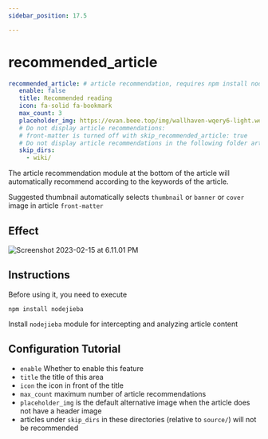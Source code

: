 ```yaml
---
sidebar_position: 17.5

---
```


# recommended_article

```yaml
recommended_article: # article recommendation, requires npm install nodejieba
   enable: false
   title: Recommended reading
   icon: fa-solid fa-bookmark
   max_count: 3
   placeholder_img: https://evan.beee.top/img/wallhaven-wqery6-light.webp
   # Do not display article recommendations:
   # front-matter is turned off with skip_recommended_article: true
   # Do not display article recommendations in the following folder articles The root directory is source/
   skip_dirs:
     - wiki/
```

The article recommendation module at the bottom of the article will automatically recommend according to the keywords of the article.

Suggested thumbnail automatically selects `thumbnail` or `banner` or `cover` image in article `front-matter`

## Effect

![Screenshot 2023-02-15 at 6.11.01 PM](https://evan.beee.top/img/2023/02/15/7c4c1858ff280243af69386135b2f46e.png)

## Instructions

Before using it, you need to execute

```shell
npm install nodejieba
```

Install `nodejieba` module for intercepting and analyzing article content

## Configuration Tutorial

- `enable` Whether to enable this feature
- `title` the title of this area
- `icon` the icon in front of the title
- `max_count` maximum number of article recommendations
- `placeholder_img` is the default alternative image when the article does not have a header image
- articles under `skip_dirs` in these directories (relative to `source/`) will not be recommended
